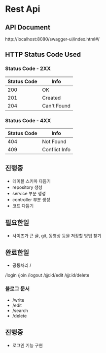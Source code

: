 # Rest Api

## API Document
http://localhost:8080/swagger-ui/index.html#/

## HTTP Status Code Used

### Status Code - 2XX
| Status Code | Info |
|------------|-------|
|200         |OK     |
|201         |Created|
|204         |Can't Found|

### Status Code - 4XX
| Status Code | Info |
|------------|-------|
|404         |Not Found|
|409         |Conflict Info|

## 진행중
* 테이블 스키마 다듬기
* repository 생성
* service 부분 생성
* controller 부분 생성
* 코드 다듬기

## 필요한일
* 사이즈가 큰 글, git, 동영상 등을 저장할 방법 찾기

## 완료한일



* 공통처리 
/

/login
/join
/logout
/@:id/edit
/@:id/delete


### 블로그 문서
* /write
* /edit
* /search
* /delete


## 진행중
* 로그인 기능 구현 




